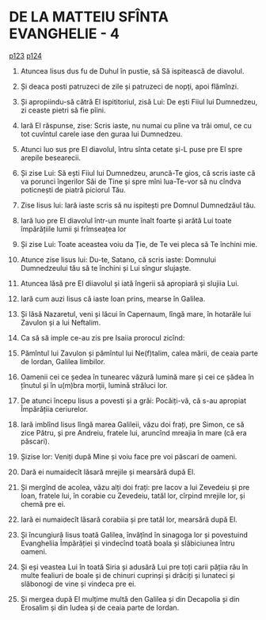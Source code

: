 # DE LA MATTEIU SFÎNTA EVANGHELIE - 4
[p123](src/p123.jpg) [p124](src/p124.jpg)
<!-- CAP. 4 1. Hristos Să ispiteaște. 4. Și L-au învencut den Scriptură. 11. Îngerii slujescu Lui. 12. Povesteaște pocaaniia. 18. Chemarea lui Pătru și a lui Andreiu. 21. Chemarea lui Iacov și a lui Ioan. 23. Povesteaște Evangheliia și vindecă beteagii. -->

1. Atuncea Iisus dus fu de Duhul în pustie, să Să ispitească de diavolul.

2. Și deaca posti patruzeci de zile și patruzeci de nopți, apoi flămînzi.

3. Și apropiindu-să cătră El ispititoriul, zisă Lui: De ești Fiiul lui Dumnedzeu, zi ceaste pietri să fie pîini.

4. Iară El răspunse, zise: Scris iaste, nu numai cu pîine va trăi omul, ce cu tot cuvîntul carele iase den guraa lui Dumnedzeu.

5. Atunci luo sus pre El diavolul, întru sînta cetate și-L puse pre El spre arepile besearecii.

6. Și zise Lui: Să ești Fiiul lui Dumnedzeu, aruncă-Te gios, că scris iaste că va porunci îngerilor Săi de Tine și spre mîni lua-Te-vor să nu cîndva poticnești de piatră piciorul Tău.

7. Zise Iisus lui: Iară iaste scris să nu ispitești pre Domnul Dumnedzăul tău.

8. Iară luo pre El diavolul într-un munte înalt foarte și arătă Lui toate împărățiile lumii și frîmseațea lor

9. Și zise Lui: Toate aceastea voiu da Ție, de Te vei pleca să Te închini mie.

10. Atunce zise Iisus lui: Du-te, Satano, că scris iaste: Domnului Dumnedzeului tău să te închini și Lui sîngur slujaște.

11. Atuncea lăsă pre El diiavolul și iată îngerii să apropiară și slujiia Lui.

12. Iară cum auzi Iisus că iaste Ioan prins, mearse în Galilea.

13. Și lăsă Nazaretul, veni și lăcui în Capernaum, lîngă mare, în hotarăle lui Zavulon și a lui Neftalim.

14. Ca să să imple ce-au zis pre Isaiia prorocul zicînd:

15. Pămîntul lui Zavulon și pămîntul lui Ne(f)talim, calea mării, de ceaia parte de Iordan, Galilea limbilor.

16. Oamenii cei ce ședea în tunearec văzură lumină mare și cei ce șădea în țînutul și în u(m)bra morții, lumină străluci lor.

17. De atunci începu Iisus a povesti și a grăi: Pocăiți-vă, că s-au apropiat Împărățiia ceriurelor.

18. Iară imblînd Iisus lîngă marea Galileii, văzu doi frați, pre Simon, ce să zice Pătru, și pre Andreiu, fratele lui, aruncînd mreajia în mare (că era păscari).

19. Șizise lor: Veniți după Mine și voiu face pre voi păscari de oameni.

20. Dară ei numaidecît lăsară mrejile și mearsără după El.

21. Și mergînd de acolea, văzu alți doi frați: pre Iacov a lui Zevedeiu și pre Ioan, fratele lui, în corabie cu Zevedeiu, tatăl lor, cîrpind mrejile lor, și chemă pre ei.

22. Iară ei numaidecît lăsară corabiia și pre tatăl lor, mearsără după El.

23. Și încungiură Iisus toată Galilea, învățînd în sinagoga lor și povestuind Evangheliia Împărăției și vindecînd toată boala și slăbiciunea întru oameni.

24. Și eși veastea Lui în toată Siria și adusără Lui pre toți carii pățiia rău în multe fealiuri de boale și de chinuri cuprinși și drăciți și lunateci și slăbonogi de vine și vindeca pre ei.

25. Și mergea după El mulțime multă den Galilea și din Decapolia și din Erosalim și din Iudea și de ceaia parte de Iordan.
